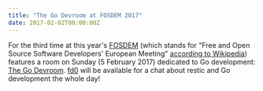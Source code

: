 ```yaml
---
title: "The Go Devroom at FOSDEM 2017"
date: 2017-02-02T00:00:00Z
---
```


For the third time at this year's [FOSDEM](https://fosdem.org) (which stands for "Free and Open
Source Software Developers' European Meeting" [according to Wikipedia](https://en.wikipedia.org/wiki/FOSDEM))
features a room on Sunday (5 February 2017) dedicated to Go development: [The Go Devroom](https://fosdem.org/2017/schedule/track/go/).
[fd0](https://github.com/fd0) will be available for a chat about restic and Go development the whole day!
